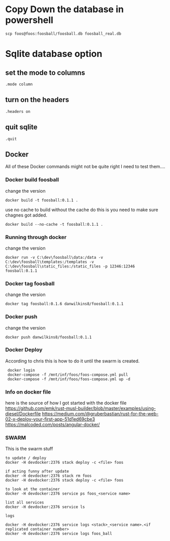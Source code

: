 # Copy Down the database in powershell
```
scp foos@foos:foosball/foosball.db foosball_real.db
```

# Sqlite database option

## set the mode to columns

```
.mode column
```

## turn on the headers
```
.headers on
```

## quit sqlite
```
.quit
```


## Docker

All of these Docker commands might not be quite right I need to test them....

### Docker build foosball
change the version 
```
docker build -t foosball:0.1.1 .
```

use no cache to build without the cache
do this is you need to make sure chagnes got added.
```
docker build --no-cache -t foosball:0.1.1 .
```

### Running through docker
change the version
```
docker run -v C:\dev\foosball\data:/data -v  C:\dev\foosball\templates:/templates -v C:\dev\foosball\static_files:/static_files -p 12346:12346 foosball:0.1.1
```

### Docker tag foosball
change the version
```
docker tag foosball:0.1.6 danwilkins8/foosball:0.1.1
```

### Docker push
change the version
```
docker push danwilkins8/foosball:0.1.1
```


### Docker Deploy
According to chris this is how to do it until the swarm is created.
```
 docker login
 docker-compose -f /mnt/inf/foos/foos-compose.yml pull
 docker-compose -f /mnt/inf/foos/foos-compose.yml up -d
```

### Info on docker file

here is the source of how I got started with the docker file
https://github.com/emk/rust-musl-builder/blob/master/examples/using-diesel/Dockerfile
https://medium.com/@gruberbastian/rust-for-the-web-02-x-deploy-your-first-app-51d1ed69cbe3
https://malcoded.com/posts/angular-docker/

### SWARM
This is the swarm stuff
```
to update / deploy
docker -H devdocker:2376 stack deploy -c <file> foos

if acting funny after update
docker -H devdocker:2376 stack rm foos
docker -H devdocker:2376 stack deploy -c <file> foos

to look at the container
docker -H devdocker:2376 service ps foos_<service name>

list all services
docker -H devdocker:2376 service ls

logs

docker -H devdocker:2376 service logs <stack>_<service name>.<if replicated container number>
docker -H devdocker:2376 service logs foos_ball
```